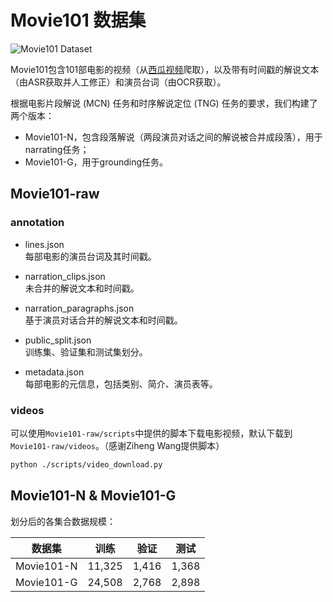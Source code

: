 # Movie101 数据集

![Movie101 Dataset](https://yuezih-bucket.oss-cn-beijing.aliyuncs.com/Movie101_dataset.png "Movie101 Dataset")

Movie101包含101部电影的视频（从[西瓜视频](https://www.ixigua.com/channel/barrier_free)爬取），以及带有时间戳的解说文本（由ASR获取并人工修正）和演员台词（由OCR获取）。

根据电影片段解说 (MCN) 任务和时序解说定位 (TNG) 任务的要求，我们构建了两个版本：
- Movie101-N，包含段落解说（两段演员对话之间的解说被合并成段落），用于narrating任务；
- Movie101-G，用于grounding任务。

## Movie101-raw

### annotation

- lines.json  
每部电影的演员台词及其时间戳。

- narration_clips.json  
未合并的解说文本和时间戳。

- narration_paragraphs.json  
基于演员对话合并的解说文本和时间戳。

- public_split.json  
训练集、验证集和测试集划分。

- metadata.json  
每部电影的元信息，包括类别、简介、演员表等。

### videos

可以使用`Movie101-raw/scripts`中提供的脚本下载电影视频，默认下载到`Movie101-raw/videos`。（感谢Ziheng Wang提供脚本）

```bash
python ./scripts/video_download.py
```

## Movie101-N & Movie101-G

划分后的各集合数据规模：

| 数据集 | 训练 | 验证 | 测试 |
|---------|-------|------------|------|
| Movie101-N | 11,325 | 1,416 | 1,368 |
| Movie101-G | 24,508 | 2,768 | 2,898 |
